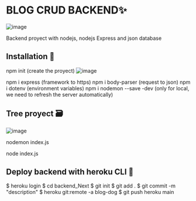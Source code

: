 
# BLOG CRUD BACKEND✨
![image](https://user-images.githubusercontent.com/88061350/180025774-1b0cb7fa-a50b-4e6a-acbd-80f9f5394c66.png)

Backend proyect with nodejs, nodejs Express and json database

## Installation 🔧

npm init (create the proyect)
![image](https://user-images.githubusercontent.com/88061350/180027373-53fa5b87-44e7-4981-b62b-233282004f21.png)

npm i express (framework to https)
npm i body-parser (request to json)
npm i dotenv (environment variables)
npm i nodemon --save -dev (only for local, we need to refresh the server automatically)


## Tree proyect 🗃️

![image](https://user-images.githubusercontent.com/88061350/180025004-b2c20f63-d1c7-4640-9a4e-d6671ad64c18.png)

nodemon index.js

node index.js

## Deploy backend with heroku CLI 🚀

$ heroku login
$ cd backend_Next
$ git init
$ git add .
$ git commit -m "description"
$ heroku git:remote -a blog-dog
$ git push heroku main
